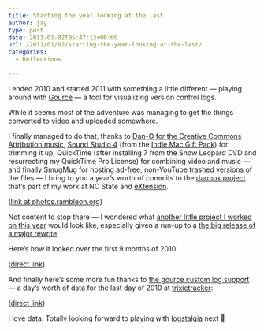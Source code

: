 ```yaml
---
title: Starting the year looking at the last
author: jay
type: post
date: 2011-01-02T05:47:13+00:00
url: /2011/01/02/starting-the-year-looking-at-the-last/
categories:
  - Reflections

---
```

I ended 2010 and started 2011 with something a little different — playing around with [Gource][1] — a tool for visualizing version control logs.

While it seems most of the adventure was managing to get the things converted to video and uploaded somewhere.

I finally managed to do that, thanks to [Dan-O for the Creative Commons Attribution music][2], [Sound Studio 4][3] (from the [Indie Mac Gift Pack][4]) for trimming it up, QuickTime (after installing 7 from the Snow Leopard DVD and resurrecting my QuickTime Pro License) for combining video and music — and finally [SmugMug][5] for hosting ad-free, non-YouTube trashed versions of the files — I bring to you a year’s worth of commits to the [darmok project][6] that’s part of my work at NC State and [eXtension][7].

([link at photos.rambleon.org][8])

Not content to stop there — I wondered what [another little project I worked on this year][9] would look like, especially given a run-up to a [the big release of a major rewrite][10]

Here’s how it looked over the first 9 months of 2010:

([direct link][11])

And finally here’s some more fun thanks to [the gource custom log support][12] — a day’s worth of data for the last day of 2010 at [trixietracker][13]:

([direct link][14])

I love data. Totally looking forward to playing with [logstalgia][15] next 🙂

 [1]: http://code.google.com/p/gource/
 [2]: http://www.danosongs.com/
 [3]: http://www.felttip.com/ss/
 [4]: https://indiemacgiftpack.com/
 [5]: http://smugmug.com
 [6]: https://github.com/extension/darmok
 [7]: http://www.extension.org
 [8]: http://photos.rambleon.org/Movies/video/15291444_bExZj#1144070717_XmyQj-A-LB
 [9]: http://www.trixietracker.com/
 [10]: http://www.trixietracker.com/inside/2010/07/final-countdown-to-releasing-trixie-tracker/
 [11]: http://photos.rambleon.org/Movies/video/15291444_bExZj#1144044403_oTYH4-A-LB
 [12]: http://code.google.com/p/gource/wiki/CustomLogFormat
 [13]: http://trixietracker.com
 [14]: http://photos.rambleon.org/Movies/video/15291444_bExZj#1143980245_J6PE9-A-LB
 [15]: http://code.google.com/p/logstalgia/